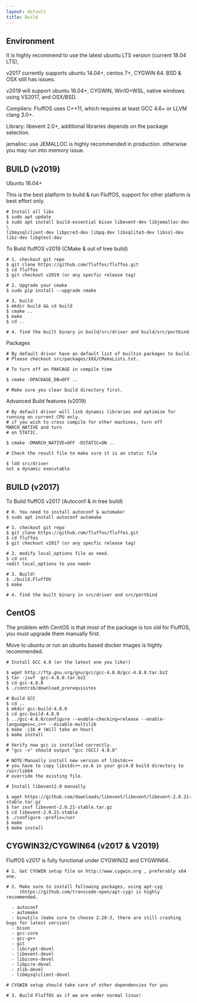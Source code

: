 ```yaml
---
layout: default
title: Build
---
```


## Environment

It is highly recommend to use the latest ubuntu LTS version (current 18.04 LTS), 

v2017 currently supports ubuntu 14.04+, centos 7+, CYGWIN 64. BSD & OSX still has issues.

v2019 will support ubuntu 16.04+, CYGWIN, Win10+WSL, native windows using VS2017, and OSX/BSD.

Compilers: FluffOS uses C++11, which requires at least GCC 4.6+ or LLVM clang 3.0+.

Library: libevent 2.0+, additional libraries depends on the package selection. 

jemalloc: use JEMALLOC is highly recommended in production. otherwise you may run into memory issue.

## BUILD (v2019)

Ubuntu 16.04+

This is the best platform to build & run FluffOS, support for other platform
is best effort only.

    # Install all libs
    $ sudo apt update
    $ sudo apt install build-essential bison libevent-dev libjemalloc-dev \
    libmysqlclient-dev libpcre3-dev libpq-dev libsqlite3-dev libssl-dev libz-dev libgtest-dev

To Build fluffOS v2019 (CMake & out of tree build)

    # 1. checkout git repo
    $ git clone https://github.com/fluffos/fluffos.git
    $ cd fluffos
    $ git checkout v2019 (or any specfic release tag)

    # 2. Upgrade your cmake
    $ sudo pip install --upgrade cmake

    # 3. build
    $ mkdir build && cd build
    $ cmake ..
    $ make
    $ cd ..

    # 4. find the built binary in build/src/driver and build/src/portbind

Packages

    # By default driver have an default list of builtin packages to build.
    # Please checkout src/packages/XXX/CMakeLists.txt.

    # To turn off an PAKCAGE in compile time

    $ cmake -DPACKAGE_DB=OFF ..

    # Make sure you clear build directory first.

Advanced Build features (v2019)

    # By default driver will link dynamic libraries and optimize for running on current CPU only.
    # if you wish to cross compile for other machines, turn off MARCH_NATIVE and turn
    # on STATIC.

    $ cmake -DMARCH_NATIVE=OFF -DSTATIC=ON ..

    # Check the result file to make sure it is an static file

    $ ldd src/driver
    not a dynamic executable

## BUILD (v2017)

To Build fluffOS v2017 (Autoconf & in tree build)

    # 0. You need to install autoconf & automake!
    $ sudo apt install autoconf automake
   
    # 1. checkout git repo
    $ git clone https://github.com/fluffos/fluffos.git
    $ cd fluffos
    $ git checkout v2017 (or any specfic release tag)

    # 2. modify local_options file as need.
    $ cd src
    <edit local_options to you need>

    # 3. Build!
    $ ./build.FluffOS
    $ make

    # 4. find the built binary in src/driver and src/portbind

## CentOS

The problem with CentOS is that most of the package is too old for FluffOS,
you must upgrade them manually first.

Move to ubuntu or run an ubuntu based docker images is highly recommended.

    # Install GCC 4.8 (or the latest one you like!)

    $ wget http://ftp.gnu.org/gnu/gcc/gcc-4.8.0/gcc-4.8.0.tar.bz2
    $ tar -jxvf  gcc-4.8.0.tar.bz2
    $ cd gcc-4.8.0
    $ ./contrib/download_prerequisites

    # Build GCC
    $ cd ..
    $ mkdir gcc-build-4.8.0
    $ cd gcc-build-4.8.0
    $ ../gcc-4.8.0/configure --enable-checking=release --enable-languages=c,c++ --disable-multilib
    $ make -j16 # (Will take an hour)
    $ make install

    # Verify now gcc is installed correctly.
    # "gcc -v" should output "gcc (GCC) 4.8.0"

    # NOTE:Manually install new version of libstdc++
    # you have to copy libstdc++.so.6 in your gcc4.8 build directory to /usr/lib64
    # override the existing file.

    # Install libevent2.0 manually

    $ wget https://github.com/downloads/libevent/libevent/libevent-2.0.21-stable.tar.gz
    $ tar zxvf libevent-2.0.21-stable.tar.gz
    $ cd libevent-2.0.21-stable
    $ ./configure –prefix=/usr
    $ make
    $ make install
 
## CYGWIN32/CYGWIN64 (v2017 & V2019)

FluffOS v2017 is fully functional under CYGWIN32 and CYGWIN64.

    # 1. Get CYGWIN setup file on http://www.cygwin.org , preferably x64 one.

    # 2. Make sure to install following packages, using apt-cyg
         (https://github.com/transcode-open/apt-cyg) is highly recommended. 

      - autoconf
      - automake
      - binutils (make sure to choose 2.28-3, there are still crashing bugs for latest version)
      - bison
      - gcc-core
      - gcc-g++
      - git
      - libcrypt-devel
      - libevent-devel
      - libiconv-devel
      - libpcre-devel
      - zlib-devel
      - libmysqlclient-devel

    # CYGWIN setup should take care of other dependencies for you

    # 3. Build FluffOS as if we are under normal linux!
